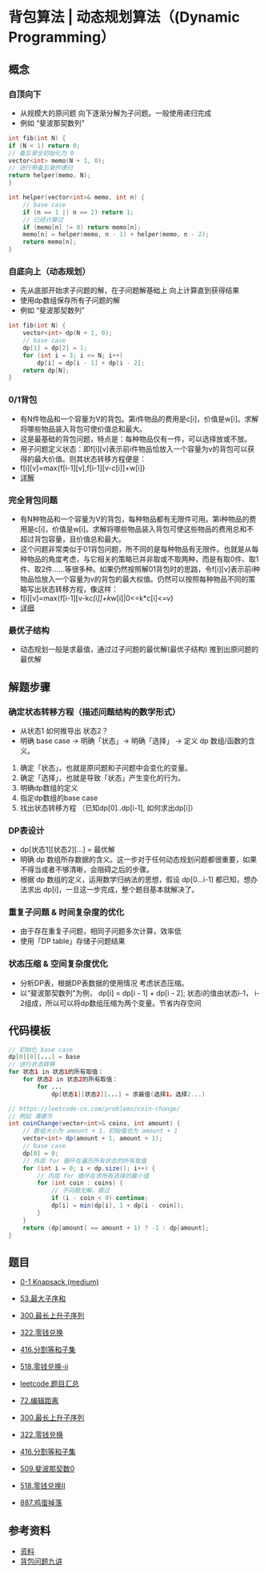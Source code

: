 # 背包算法 | 动态规划算法（(Dynamic Programming）

## 概念

### 自顶向下

* 从规模大的原问题 向下逐渐分解为子问题。一般使用递归完成
* 例如 “斐波那契数列”
  
```c++
int fib(int N) {
if (N < 1) return 0;
// 备忘录全初始化为 0
vector<int> memo(N + 1, 0);
// 进行带备忘录的递归
return helper(memo, N);
}

int helper(vector<int>& memo, int n) {
    // base case
    if (n == 1 || n == 2) return 1;
    // 已经计算过
    if (memo[n] != 0) return memo[n];
    memo[n] = helper(memo, n - 1) + helper(memo, n - 2);
    return memo[n];
}
```

### 自底向上（动态规划）

* 先从底部开始求子问题的解，在子问题解基础上 向上计算直到获得结果
* 使用dp数组保存所有子问题的解
* 例如 “斐波那契数列”

```c++
int fib(int N) {
    vector<int> dp(N + 1, 0);
    // base case
    dp[1] = dp[2] = 1;
    for (int i = 3; i <= N; i++)
        dp[i] = dp[i - 1] + dp[i - 2];
    return dp[N];
}
```

### 0/1背包

* 有N件物品和一个容量为V的背包。第i件物品的费用是c[i]，价值是w[i]。求解将哪些物品装入背包可使价值总和最大。
* 这是最基础的背包问题，特点是：每种物品仅有一件，可以选择放或不放。
* 用子问题定义状态：即f[i][v]表示前i件物品恰放入一个容量为v的背包可以获得的最大价值。则其状态转移方程便是：
* f[i][v]=max{f[i-1][v],f[i-1][v-c[i]]+w[i]}
* [详解](https://www.kancloud.cn/kancloud/pack/70125)

### 完全背包问题

* 有N种物品和一个容量为V的背包，每种物品都有无限件可用。第i种物品的费用是c[i]，价值是w[i]。求解将哪些物品装入背包可使这些物品的费用总和不超过背包容量，且价值总和最大。
* 这个问题非常类似于01背包问题，所不同的是每种物品有无限件。也就是从每种物品的角度考虑，与它相关的策略已并非取或不取两种，而是有取0件、取1件、取2件……等很多种。如果仍然按照解01背包时的思路，令f[i][v]表示前i种物品恰放入一个容量为v的背包的最大权值。仍然可以按照每种物品不同的策略写出状态转移方程，像这样：
* f[i][v]=max{f[i-1][v-k*c[i]]+k*w[i]|0<=k*c[i]<=v}
* [详细](https://www.kancloud.cn/kancloud/pack/70126)

### 最优子结构

* 动态规划一般是求最值，通过过子问题的最优解(最优子结构) 推到出原问题的最优解

## 解题步骤

### 确定状态转移方程（描述问题结构的数学形式）

* 从状态1 如何推导出 状态2？
* 明确 base case -> 明确「状态」-> 明确「选择」 -> 定义 dp 数组/函数的含义。

1. 确定「状态」，也就是原问题和子问题中会变化的变量。
2. 确定「选择」，也就是导致「状态」产生变化的行为。
3. 明确dp数组的定义
4. 指定dp数组的base case
5. 找出状态转移方程 （已知dp[0]..dp[i-1], 如何求出dp[i]）

### DP表设计

* dp[状态1][状态2][...] = 最优解
* 明确 dp 数组所存数据的含义。这一步对于任何动态规划问题都很重要，如果不得当或者不够清晰，会阻碍之后的步骤。
* 根据 dp 数组的定义，运用数学归纳法的思想，假设 dp[0...i-1] 都已知，想办法求出 dp[i]，一旦这一步完成，整个题目基本就解决了。

### 重复子问题 & 时间复杂度的优化

* 由于存在重复子问题，相同子问题多次计算，效率低
* 使用「DP table」存储子问题结果

### 状态压缩 & 空间复杂度优化

* 分析DP表，根据DP表数据的使用情况 考虑状态压缩。
* 以“斐波那契数列”为例， dp[i] = dp[i - 1] + dp[i - 2];  状态i的值由状态i-1， i-2组成，所以可以将dp数组压缩为两个变量。节省内存空间

## 代码模板

```java
// 初始化 base case
dp[0][0][...] = base
// 进行状态转移
for 状态1 in 状态1的所有取值：
    for 状态2 in 状态2的所有取值：
        for ...
            dp[状态1][状态2][...] = 求最值(选择1，选择2...)

// https://leetcode-cn.com/problems/coin-change/
// 例如 凑硬币
int coinChange(vector<int>& coins, int amount) {
    // 数组大小为 amount + 1，初始值也为 amount + 1
    vector<int> dp(amount + 1, amount + 1);
    // base case
    dp[0] = 0;
    // 外层 for 循环在遍历所有状态的所有取值
    for (int i = 0; i < dp.size(); i++) {
        // 内层 for 循环在求所有选择的最小值
        for (int coin : coins) {
            // 子问题无解，跳过
            if (i - coin < 0) continue;
            dp[i] = min(dp[i], 1 + dp[i - coin]);
        }
    }
    return (dp[amount] == amount + 1) ? -1 : dp[amount];
}
```

## 题目

* [0-1 Knapsack (medium)](./0-1&#32;Knapsack&#32;(medium).java)
* [53.最大子序和](./53.最大子序和.java)
* [300.最长上升子序列](./300.最长上升子序列.java)
* [322.零钱兑换](./322.零钱兑换.java)
* [416.分割等和子集](./416.分割等和子集.java)
* [518.零钱兑换-ii](./518.零钱兑换-ii.java)

* [leetcode 题目汇总](https://leetcode-cn.com/tag/dynamic-programming/)
* [72.编辑距离](https://leetcode-cn.com/problems/edit-distance/)
* [300.最长上升子序列](https://leetcode-cn.com/problems/longest-increasing-subsequence/)
* [322.零钱兑换](https://leetcode-cn.com/problems/coin-change/)
* [416.分割等和子集](https://leetcode-cn.com/problems/partition-equal-subset-sum/)
* [509.斐波那契数0](https://leetcode-cn.com/problems/fibonacci-number/)
* [518.零钱兑换II](https://leetcode-cn.com/problems/coin-change-2/)
* [887.鸡蛋掉落](https://leetcode-cn.com/problems/super-egg-drop/)

## 参考资料

* [资料](https://labuladong.gitbook.io/algo/dong-tai-gui-hua-xi-lie/dong-tai-gui-hua-xiang-jie-jin-jie)
* [背包问题九讲](https://www.kancloud.cn/kancloud/pack/70125)
